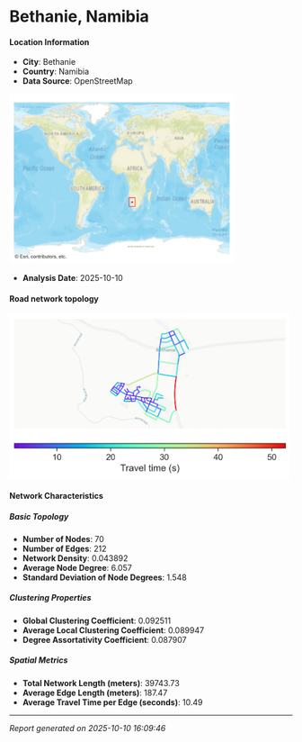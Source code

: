 # Bethanie, Namibia

#### Location Information

- **City**: Bethanie
- **Country**: Namibia
- **Data Source**: OpenStreetMap
<img src="Bethanie_location.png" alt="Bethanie Location Map" width="400" />

- **Analysis Date**: 2025-10-10

#### Road network topology

<img src="Bethanie_network_map.png" alt="Bethanie Road Network Map" width="500"/>

#### Network Characteristics

##### Basic Topology

- **Number of Nodes**: 70
- **Number of Edges**: 212
- **Network Density**: 0.043892
- **Average Node Degree**: 6.057
- **Standard Deviation of Node Degrees**: 1.548

##### Clustering Properties

- **Global Clustering Coefficient**: 0.092511
- **Average Local Clustering Coefficient**: 0.089947
- **Degree Assortativity Coefficient**: 0.087907

##### Spatial Metrics

- **Total Network Length (meters)**: 39743.73
- **Average Edge Length (meters)**: 187.47
- **Average Travel Time per Edge (seconds)**: 10.49

---
*Report generated on 2025-10-10 16:09:46*
